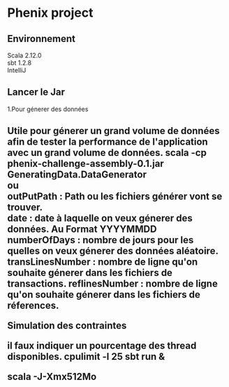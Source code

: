 <h1>Phenix project</h1>

<h2>Environnement</h2>
Scala 2.12.0<br>
sbt 1.2.8<br>
IntelliJ<br>

<h2>Lancer le Jar</h2
  <h2>1.Pour génerer des données<h2>
  Utile pour génerer un grand volume de données afin de tester la performance de l'application avec un grand volume de données.
  <b>scala -cp phenix-challenge-assembly-0.1.jar GeneratingData.DataGenerator <outPutPath> <date> <numberOfDays> <transLinesNumber> <reflinesNumber>  </b><br>
  <b>ou </b><br>
  <b> outPutPath : </b>Path ou les fichiers générer vont se trouver.</b><br>
  <b> date : </b>date à laquelle on veux génerer des données. Au Format YYYYMMDD<br>
  <b>numberOfDays :</b> nombre de jours pour les quelles on veux génerer des données aléatoire. 
  <b>transLinesNumber :</b> nombre de ligne qu'on souhaite génerer dans les fichiers de transactions.
  <b>reflinesNumber :</b> nombre de ligne qu'on souhaite génerer dans les fichiers de réferences.

  





Simulation des contraintes

il faux indiquer un pourcentage des thread disponibles.
cpulimit -l 25 sbt run &

scala -J-Xmx512Mo
